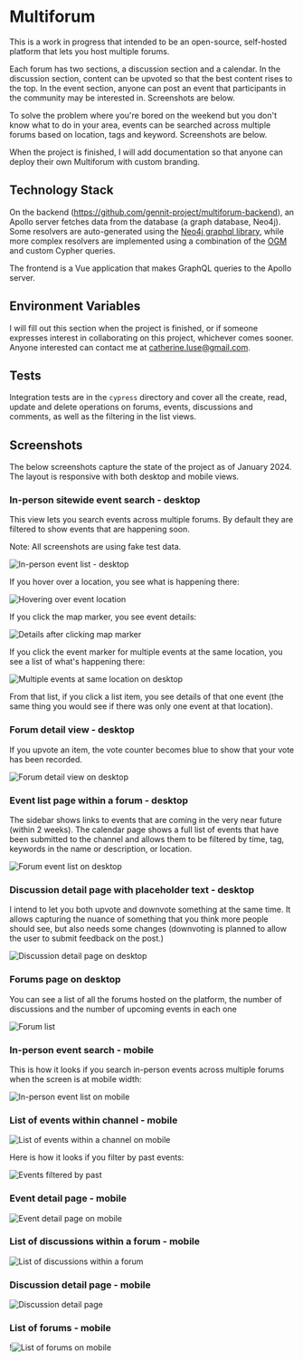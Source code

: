 # Multiforum

This is a work in progress that intended to be an open-source, self-hosted platform that lets you host multiple forums.

Each forum has two sections, a discussion section and a calendar. In the discussion section, content
can be upvoted so that the best content rises to the top. In the event section, anyone can post
an event that participants in the community may be interested in. Screenshots are below.

To solve the problem where you're bored on the weekend but you don't know what to do in your area, events can be searched across multiple forums based on location, tags and keyword. Screenshots are below.

When the project is finished, I will add documentation so that anyone can deploy their own Multiforum with custom branding.

## Technology Stack

On the backend (https://github.com/gennit-project/multiforum-backend), an Apollo server fetches data from the database (a graph database, Neo4j). Some resolvers are auto-generated using the [Neo4j graphql library](https://neo4j.com/docs/graphql/current/), while more complex resolvers are implemented using a combination of the [OGM](https://neo4j.com/docs/graphql/current/ogm/) and custom Cypher queries.

The frontend is a Vue application that makes GraphQL queries to the Apollo server.

## Environment Variables

I will fill out this section when the project is finished, or if someone expresses interest in collaborating on this project, whichever comes sooner. Anyone interested can contact me at catherine.luse@gmail.com.

## Tests

Integration tests are in the `cypress` directory and cover all the create, read, update and delete operations on forums, events, discussions and comments, as well as the filtering in the list views.

## Screenshots

The below screenshots capture the state of the project as of January 2024. The layout is responsive with both desktop and mobile views.

### In-person sitewide event search - desktop

This view lets you search events across multiple forums. By default they are filtered to show events that are happening soon.

Note: All screenshots are using fake test data.

![In-person event list - desktop](./screenshots/in-person-event-list-desktop.png)

If you hover over a location, you see what is happening there:

![Hovering over event location](./screenshots/hovering-over-event-location.png)

If you click the map marker, you see event details:

![Details after clicking map marker](./screenshots/details-after-clicking-map-marker.png)

If you click the event marker for multiple events at the same location, you see a list of what's happening there:

![Multiple events at same location on desktop](./screenshots/multiple-events-at-same-location-desktop.png)

From that list, if you click a list item, you see details of that one event (the same thing you would see if there was only one event at that location).

### Forum detail view - desktop

If you upvote an item, the vote counter becomes blue to show that your vote has been recorded.

![Forum detail view on desktop](./screenshots/forum-detail-view-desktop.png)

### Event list page within a forum - desktop

The sidebar shows links to events that are coming in the very near future (within 2 weeks). The calendar page shows a full list of events that have been submitted to the channel and allows them to be filtered by time, tag, keywords in the name or description, or location.

![Forum event list on desktop](./screenshots/forum-event-list-desktop.png)

### Discussion detail page with placeholder text - desktop

I intend to let you both upvote and downvote something at the same time. It allows capturing the nuance of something that you think more people should see, but also needs some changes (downvoting is planned to allow the user to submit feedback on the post.)

![Discussion detail page on desktop](./screenshots/discussion-detail-page-desktop.png)

### Forums page on desktop

You can see a list of all the forums hosted on the platform, the number of discussions and the number of upcoming events in each one

![Forum list](./screenshots/forum-list.png)

### In-person event search - mobile

This is how it looks if you search in-person events across multiple forums when the screen is at mobile width:

![In-person event list on mobile](./screenshots/in-person-event-list-mobile.png)

### List of events within channel - mobile

![List of events within a channel on mobile](./screenshots/list-of-events-within-channel-mobile.png)

Here is how it looks if you filter by past events:

![Events filtered by past](./screenshots/events-filtered-by-past.png)

### Event detail page - mobile

![Event detail page on mobile](./screenshots/event-detail-page-mobile.png)

### List of discussions within a forum - mobile

![List of discussions within a forum](./screenshots/list-of-discussions-within-a-forum.png)


### Discussion detail page - mobile

![Discussion detail page](./screenshots/discussion-detail-page-mobile.png)

### List of forums - mobile

!![List of forums on mobile](./screenshots/list-of-forums-mobile.png)